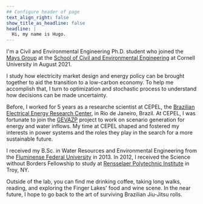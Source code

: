 ```yaml
---
## Configure header of page
text_align_right: false
show_title_as_headline: false
headline: |
  Hi, my name is Hugo.
---
```


<!-- this is a subheadline -->
I'm a Civil and Environmental Engineering Ph.D. student who joined the [Mays Group](https://mays.cee.cornell.edu/) at the [School of Civil and Environmental Engineering](https://www.cee.cornell.edu/cee) at Cornell University in August 2021.

I study how electricity market design and energy policy can be brought together to aid the transition to a low-carbon economy. To help me accomplish that, I turn to optimization and stochastic process to understand how decisions can be made uncertainty. 

Before, I worked for 5 years as a researche scientist at CEPEL, the [Brazilian Electrical Energy Research Center](http://www.cepel.br/), in Rio de Janeiro, Brazil. At CEPEL, I was fortunate to join the [GEVAZP](http://srvlumis02.cepel.br/en_us/products/gevazp-energy-and-periodic-streamflow-synthetic-series-generation.htm) project to work on scenario generation for energy and water inflows. My time at CEPEL shaped and fostered my interests in power systems and the roles they play in the search for a more sustainable future.

I received my B.Sc. in Water Resources and Environmental Engineering from the [Fluminense Federal University](https://www.uff.br/) in 2013. In 2012, I received the Science without Borders Fellowship to study at [Rensselaer Polytechnic Institute](https://www.rpi.edu/) in Troy, NY.

Outside of the lab, you can find me drinking coffee, taking long walks, reading, and exploring the Finger Lakes' food and wine scene. In the near future, I hope to go back to the art of surviving Brazilian Jiu-Jitsu rolls.

